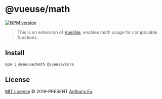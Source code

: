 # @vueuse/math

[![NPM version](https://img.shields.io/npm/v/@vueuse/math?color=a1b858)](https://www.npmjs.com/package/@vueuse/math)

> This is an extension of [VueUse](https://github.com/vueuse/vueuse), enables math usage for composable functions.

## Install

```bash
npm i @vueuse/math @vueuse/core
```

## License

[MIT License](https://github.com/vueuse/vueuse/blob/master/LICENSE) © 2019-PRESENT [Anthony Fu](https://github.com/antfu)
